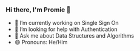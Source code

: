 ### Hi there, I'm Promie 👋

- 🔭 I’m currently working on Single Sign On
- 🤔 I’m looking for help with Authentication
- 💬 Ask me about Data Structures and Algorithms
- 😄 Pronouns: He/Him
